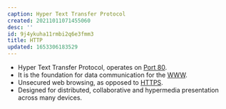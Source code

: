 ```yaml
---
caption: Hyper Text Transfer Protocol
created: 20211011071455060
desc: ''
id: 9j4ykuha11rmbi2q6e3fmm3
title: HTTP
updated: 1653306183529
---
```

   
   
- Hyper Text Transfer Protocol, operates on [Port 80](/not_created.md).   
- It is the foundation for data communication for the [WWW](/not_created.md).   
- Unsecured web browsing, as opposed to [HTTPS](../devlog/https.md).   
- Designed for distributed, collaborative and hypermedia presentation across many devices.